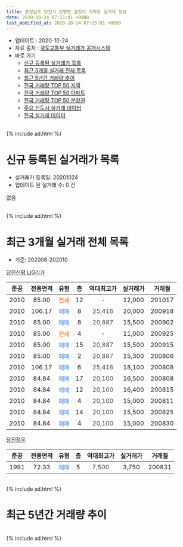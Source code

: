 ```yaml
---
title: 충청남도 당진시 신평면 금천리 아파트 실거래 정보
date: 2020-10-24 07:15:01 +0900
last_modified_at: 2020-10-24 07:15:01 +0900
---
```


* 업데이트 : 2020-10-24
* 자료 출처 : [국토교통부 실거래가 공개시스템](http://rt.molit.go.kr)
* 바로 가기
    * [신규 등록된 실거래가 목록](#신규-등록된-실거래가-목록)
    * [최근 3개월 실거래 전체 목록](#최근-3개월-실거래-전체-목록)
    * [최근 5년간 거래량 추이](#최근-5년간-거래량-추이)
    * [전국 거래량 TOP 50 지역](https://inasie.github.io/apt-trade-info/최근-3개월-전국에서-가장-거래가-많이-발생한-지역)
    * [전국 거래량 TOP 50 아파트](https://inasie.github.io/apt-trade-info/최근-3개월-전국에서-가장-거래가-많이-발생한-아파트)
    * [전국 거래량 TOP 50 분양권](https://inasie.github.io/apt-trade-info/최근-3개월-전국에서-가장-거래가-많이-발생한-분양권)
    * [주요 신도시 실거래 데이터](https://inasie.github.io/apt-trade-info/주요-신도시)
    * [전국 실거래 데이터](https://inasie.github.io/apt-trade-info/전국)
<br>
{% include ad.html %}
<br>

# 신규 등록된 실거래가 목록
* 실거래가 등록일: 20201024
* 업데이트 된 실거래 수: 0 건

없음

<br>
{% include ad.html %}
<br>

# 최근 3개월 실거래 전체 목록
* 기준: 202008-202010


[당진신평 LIG리가](https://search.naver.com/search.naver?query=%EC%B6%A9%EC%B2%AD%EB%82%A8%EB%8F%84+%EB%8B%B9%EC%A7%84%EC%8B%9C+%EC%8B%A0%ED%8F%89%EB%A9%B4+%EA%B8%88%EC%B2%9C%EB%A6%AC+%EB%8B%B9%EC%A7%84%EC%8B%A0%ED%8F%89+LIG%EB%A6%AC%EA%B0%80)

|준공|전용면적|유형|층|역대최고가|실거래가|거래월|
|:---:|:---:|:---:|:---:|:---:|:---:|:---:|
|2010|85.00|<span style="color:#ff5a00">전세</span>|12|<span style="color:#444444">-</span>|12,000|201017|
|2010|106.17|<span style="color:#4285f3">매매</span>|8|<span style="color:#444444">25,416</span>|20,000|200918|
|2010|85.00|<span style="color:#4285f3">매매</span>|8|<span style="color:#444444">20,887</span>|15,500|200902|
|2010|85.00|<span style="color:#ff5a00">전세</span>|4|<span style="color:#444444">-</span>|11,000|200925|
|2010|85.00|<span style="color:#4285f3">매매</span>|15|<span style="color:#444444">20,887</span>|15,500|200915|
|2010|85.00|<span style="color:#4285f3">매매</span>|2|<span style="color:#444444">20,887</span>|15,300|200806|
|2010|106.17|<span style="color:#4285f3">매매</span>|6|<span style="color:#444444">25,416</span>|18,100|200808|
|2010|84.84|<span style="color:#4285f3">매매</span>|17|<span style="color:#444444">20,100</span>|16,500|200808|
|2010|84.84|<span style="color:#4285f3">매매</span>|12|<span style="color:#444444">20,100</span>|16,400|200815|
|2010|84.84|<span style="color:#4285f3">매매</span>|4|<span style="color:#444444">20,100</span>|15,000|200811|
|2010|84.84|<span style="color:#4285f3">매매</span>|14|<span style="color:#444444">20,100</span>|15,500|200825|
|2010|84.84|<span style="color:#4285f3">매매</span>|4|<span style="color:#444444">20,100</span>|15,000|200830|

[당진정우](https://search.naver.com/search.naver?query=%EC%B6%A9%EC%B2%AD%EB%82%A8%EB%8F%84+%EB%8B%B9%EC%A7%84%EC%8B%9C+%EC%8B%A0%ED%8F%89%EB%A9%B4+%EA%B8%88%EC%B2%9C%EB%A6%AC+%EB%8B%B9%EC%A7%84%EC%A0%95%EC%9A%B0)

|준공|전용면적|유형|층|역대최고가|실거래가|거래월|
|:---:|:---:|:---:|:---:|:---:|:---:|:---:|
|1991|72.33|<span style="color:#4285f3">매매</span>|5|<span style="color:#444444">7,500</span>|3,750|200831|


<br>
{% include ad.html %}
<br>

# 최근 5년간 거래량 추이


<div style="width:100%;">
    <canvas id="deal_progress" height="200"></canvas>
</div>

<script>
new Chart(document.getElementById("deal_progress"), {
    type: 'line',
    data: {
        labels: ['201510','201511','201512','201601','201602','201603','201604','201605','201606','201607','201608','201609','201610','201611','201612','201701','201702','201703','201704','201705','201706','201707','201708','201709','201710','201711','201712','201801','201802','201803','201804','201805','201806','201807','201808','201809','201810','201811','201812','201901','201902','201903','201904','201905','201906','201907','201908','201909','201910','201911','201912','202001','202002','202003','202004','202005','202006','202007','202008','202009','202010'],
        datasets: [{
            label: '매매',
            pointRadius: 1,
            data: [5, 7, 6, 4, 7, 5, 3, 6, 5, 0, 3, 5, 4, 4, 3, 1, 2, 5, 1, 2, 2, 3, 3, 8, 6, 2, 2, 1, 3, 3, 0, 6, 3, 0, 2, 3, 2, 1, 1, 3, 4, 2, 2, 0, 2, 1, 4, 5, 1, 1, 5, 2, 5, 3, 5, 5, 4, 7, 8, 3, 0],
            borderColor: "rgba(255, 201, 14, 1)",
            backgroundColor: "rgba(255, 201, 14, 0.5)",
            fill: false,
            lineTension: 0
        },{
            label: '전월세',
            pointRadius: 1,
            data: [4, 3, 9, 9, 9, 6, 5, 6, 1, 2, 1, 5, 7, 5, 6, 4, 6, 3, 6, 1, 2, 3, 3, 3, 2, 3, 1, 2, 0, 4, 4, 1, 1, 4, 4, 5, 6, 6, 3, 2, 3, 4, 3, 3, 3, 3, 1, 4, 6, 5, 1, 1, 4, 6, 2, 2, 1, 2, 0, 1, 1],
            borderColor: "rgba(0, 141, 185, 1)",
            backgroundColor: "rgba(0, 141, 185, 0.5)",
            fill: false,
            lineTension: 0
        }
        ]
    },
    options: {
        responsive: true,
        title: {
            display: false
        },
        tooltips: {
            mode: 'index',
            intersect: false
        },
        hover: {
            mode: 'nearest',
            intersect: true
        },
        scales: {
            xAxes: [{
                display: true,
                scaleLabel: {
                    display: true,
                    labelString: '년/월'
                }
            }],
            yAxes: [{
                display: true,
                ticks: {
                    suggestedMin: 0,
                },
                scaleLabel: {
                    display: true,
                    labelString: '실거래 수'
                }
            }]
        }
    }
});

</script>


<br>
{% include ad.html %}
<br>

